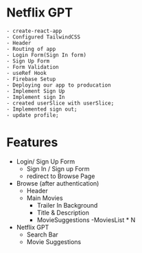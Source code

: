 # Netflix GPT
    - create-react-app
    - Configured TailwindCSS
    - Header
    - Routing of app
    - Login Form(Sign In form)
    - Sign Up Form
    - Form Validation
    - useRef Hook
    - Firebase Setup
    - Deploying our app to producation
    - Implement Sign Up
    - Implement sign In 
    - created userSlice with userSlice;
    - Implemented sign out;
    - update profile;


# Features  
- Login/ Sign Up Form  
    - Sign In / Sign  up Form
    - redirect to Browse Page
- Browse  (after authentication)
    - Header
    - Main Movies
        - Trailer In Background
        - Title & Description
        - MovieSuggestions
            -MoviesList * N
- Netflix GPT
    - Search Bar
    - Movie Suggestions
